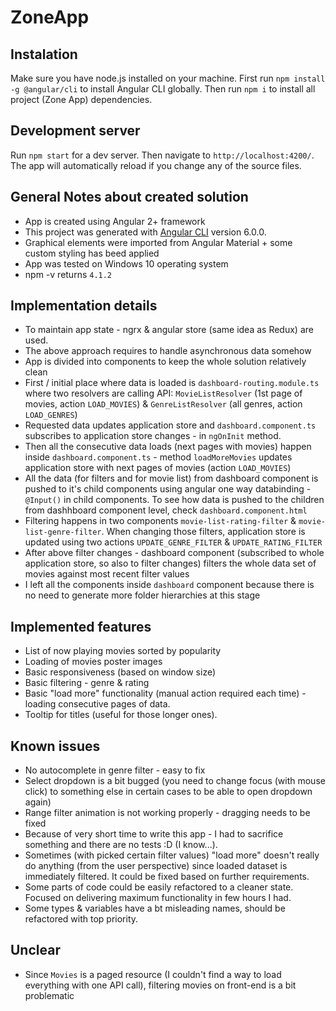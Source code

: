 # ZoneApp

## Instalation

Make sure you have node.js installed on your machine.
First run `npm install -g @angular/cli` to install Angular CLI globally.
Then run `npm i` to install all project (Zone App) dependencies. 

## Development server

Run `npm start` for a dev server. Then navigate to `http://localhost:4200/`. The app will automatically reload if you change any of the source files.

## General Notes about created solution

* App is created using Angular 2+ framework
* This project was generated with [Angular CLI](https://github.com/angular/angular-cli) version 6.0.0.
* Graphical elements were imported from Angular Material + some custom styling has beed applied
* App was tested on Windows 10 operating system
* npm -v  returns `4.1.2`

## Implementation details

* To maintain app state - ngrx & angular store (same idea as Redux) are used. 
* The above approach requires to handle asynchronous data somehow
* App is divided into components to keep the whole solution relatively clean
* First / initial place where data is loaded is `dashboard-routing.module.ts` where two resolvers are calling API: `MovieListResolver` (1st page of movies, action `LOAD_MOVIES`) & `GenreListResolver` (all genres, action `LOAD_GENRES`)
* Requested data updates application store and `dashboard.component.ts` subscribes to application store changes - in `ngOnInit` method. 
* Then all the consecutive data loads (next pages with movies) happen inside `dashboard.component.ts` - method `loadMoreMovies` updates application store with next pages of movies (action `LOAD_MOVIES`)
* All the data (for filters and for movie list) from dashboard component is pushed to it's child components  using angular one way databinding - `@Input()` in child components. To see how data is pushed to the children from dashhboard component level, check `dashboard.component.html` 
* Filtering happens in two components `movie-list-rating-filter` & `movie-list-genre-filter`. When changing those filters, application store is updated using two actions `UPDATE_GENRE_FILTER` & `UPDATE_RATING_FILTER` 
* After above filter changes - dashboard component (subscribed to whole application store, so also to filter changes) filters the whole data set of movies against most recent filter values
* I left all the components inside `dashboard` component because there is no need to generate more folder hierarchies at this stage

## Implemented features

* List of now playing movies sorted by popularity
* Loading of movies poster images
* Basic responsiveness (based on window size) 
* Basic filtering - genre & rating
* Basic "load more" functionality (manual action required each time) - loading consecutive pages of data.
* Tooltip for titles (useful for those longer ones).


## Known issues

* No autocomplete in genre filter - easy to fix
* Select dropdown is a bit bugged (you need to change focus (with mouse click) to something else in certain cases to be able to open dropdown again)
* Range filter animation is not working properly - dragging needs to be fixed
* Because of very short time to write this app - I had to sacrifice something and there are no tests :D (I know...).
* Sometimes (with picked certain filter values) "load more" doesn't really do anything (from the user perspective) since loaded dataset is immediately filtered. It could be fixed based on further requirements.
* Some parts of code could be easily refactored to a cleaner state. Focused on delivering maximum functionality in few hours I had.
* Some types & variables have a bt misleading names, should be refactored with top priority.

## Unclear

* Since `Movies` is a paged resource (I couldn't find a way to load everything with one API call), filtering movies on front-end is a bit problematic

